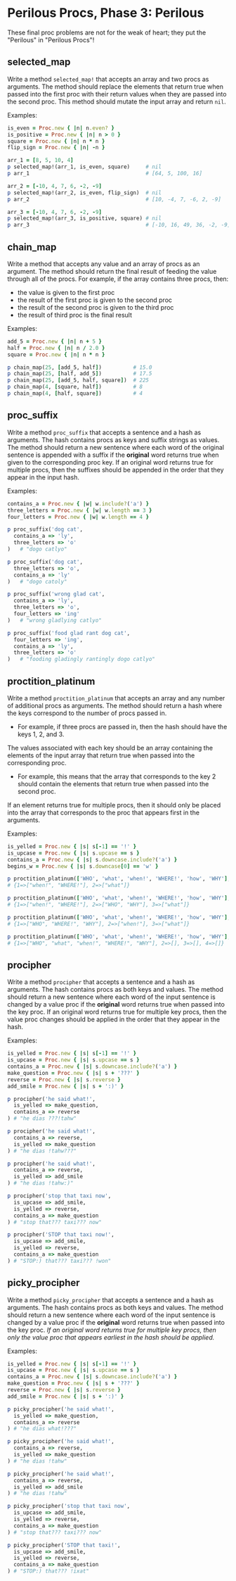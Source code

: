 # Perilous Procs, Phase 3: Perilous

These final proc problems are not for the weak of heart; they put the "Perilous" in "Perilous Procs"!

## selected_map

Write a method `selected_map!` that accepts an array and two procs as arguments.
The method should replace the elements that return true when passed into the
first proc with their return values when they are passed into the second proc.
This method should mutate the input array and return `nil`.

Examples:

```ruby
is_even = Proc.new { |n| n.even? }
is_positive = Proc.new { |n| n > 0 }
square = Proc.new { |n| n * n }
flip_sign = Proc.new { |n| -n }

arr_1 = [8, 5, 10, 4]
p selected_map!(arr_1, is_even, square)     # nil
p arr_1                                     # [64, 5, 100, 16]

arr_2 = [-10, 4, 7, 6, -2, -9]
p selected_map!(arr_2, is_even, flip_sign)  # nil
p arr_2                                     # [10, -4, 7, -6, 2, -9]

arr_3 = [-10, 4, 7, 6, -2, -9]
p selected_map!(arr_3, is_positive, square) # nil
p arr_3                                     # [-10, 16, 49, 36, -2, -9]
```

## chain_map

Write a method that accepts any value and an array of procs as an argument. The
method should return the final result of feeding the value through all of the
procs. For example, if the array contains three procs, then:

- the value is given to the first proc
- the result of the first proc is given to the second proc
- the result of the second proc is given to the third proc
- the result of third proc is the final result

Examples:

```ruby
add_5 = Proc.new { |n| n + 5 }
half = Proc.new { |n| n / 2.0 }
square = Proc.new { |n| n * n }

p chain_map(25, [add_5, half])          # 15.0
p chain_map(25, [half, add_5])          # 17.5
p chain_map(25, [add_5, half, square])  # 225
p chain_map(4, [square, half])          # 8
p chain_map(4, [half, square])          # 4
```

## proc_suffix

Write a method `proc_suffix` that accepts a sentence and a hash as arguments.
The hash contains procs as keys and suffix strings as values. The method should
return a new sentence where each word of the original sentence is appended with
a suffix if the **original** word returns true when given to the corresponding
proc key. If an original word returns true for multiple procs, then the suffixes
should be appended in the order that they appear in the input hash.

Examples:

```ruby
contains_a = Proc.new { |w| w.include?('a') }
three_letters = Proc.new { |w| w.length == 3 }
four_letters = Proc.new { |w| w.length == 4 }

p proc_suffix('dog cat',
  contains_a => 'ly',
  three_letters => 'o'
)   # "dogo catlyo"

p proc_suffix('dog cat',
  three_letters => 'o',
  contains_a => 'ly'
)   # "dogo catoly"

p proc_suffix('wrong glad cat',
  contains_a => 'ly',
  three_letters => 'o',
  four_letters => 'ing'
)   # "wrong gladlying catlyo"

p proc_suffix('food glad rant dog cat',
  four_letters => 'ing',
  contains_a => 'ly',
  three_letters => 'o'
)   # "fooding gladingly rantingly dogo catlyo"
```

## proctition_platinum

Write a method `proctition_platinum` that accepts an array and any number of
additional procs as arguments. The method should return a hash where the keys
correspond to the number of procs passed in.

- For example, if three procs are passed in, then the hash should have the keys
  1, 2, and 3.

The values associated with each key should be an array containing the elements
of the input array that return true when passed into the corresponding proc.

- For example, this means that the array that corresponds to the key 2 should
  contain the elements that return true when passed into the second proc.

If an element returns true for multiple procs, then it should only be placed
into the array that corresponds to the proc that appears first in the arguments.

Examples:

```ruby
is_yelled = Proc.new { |s| s[-1] == '!' }
is_upcase = Proc.new { |s| s.upcase == s }
contains_a = Proc.new { |s| s.downcase.include?('a') }
begins_w = Proc.new { |s| s.downcase[0] == 'w' }

p proctition_platinum(['WHO', 'what', 'when!', 'WHERE!', 'how', 'WHY'], is_yelled, contains_a)
# {1=>["when!", "WHERE!"], 2=>["what"]}

p proctition_platinum(['WHO', 'what', 'when!', 'WHERE!', 'how', 'WHY'], is_yelled, is_upcase, contains_a)
# {1=>["when!", "WHERE!"], 2=>["WHO", "WHY"], 3=>["what"]}

p proctition_platinum(['WHO', 'what', 'when!', 'WHERE!', 'how', 'WHY'], is_upcase, is_yelled, contains_a)
# {1=>["WHO", "WHERE!", "WHY"], 2=>["when!"], 3=>["what"]}

p proctition_platinum(['WHO', 'what', 'when!', 'WHERE!', 'how', 'WHY'], begins_w, is_upcase, is_yelled, contains_a)
# {1=>["WHO", "what", "when!", "WHERE!", "WHY"], 2=>[], 3=>[], 4=>[]}
```

## procipher

Write a method `procipher` that accepts a sentence and a hash as arguments. The
hash contains procs as both keys and values. The method should return a new
sentence where each word of the input sentence is changed by a value proc if the
**original** word returns true when passed into the key proc. If an original
word returns true for multiple key procs, then the value proc changes should be
applied in the order that they appear in the hash.

Examples:

```ruby
is_yelled = Proc.new { |s| s[-1] == '!' }
is_upcase = Proc.new { |s| s.upcase == s }
contains_a = Proc.new { |s| s.downcase.include?('a') }
make_question = Proc.new { |s| s + '???' }
reverse = Proc.new { |s| s.reverse }
add_smile = Proc.new { |s| s + ':)' }

p procipher('he said what!',
  is_yelled => make_question,
  contains_a => reverse
) # "he dias ???!tahw"

p procipher('he said what!',
  contains_a => reverse,
  is_yelled => make_question
) # "he dias !tahw???"

p procipher('he said what!',
  contains_a => reverse,
  is_yelled => add_smile
) # "he dias !tahw:)"

p procipher('stop that taxi now',
  is_upcase => add_smile,
  is_yelled => reverse,
  contains_a => make_question
) # "stop that??? taxi??? now"

p procipher('STOP that taxi now!',
  is_upcase => add_smile,
  is_yelled => reverse,
  contains_a => make_question
) # "STOP:) that??? taxi??? !won"
```

## picky_procipher

Write a method `picky_procipher` that accepts a sentence and a hash as
arguments. The hash contains procs as both keys and values. The method should
return a new sentence where each word of the input sentence is changed by a
value proc if the **original** word returns true when passed into the key proc.
_If an original word returns true for multiple key procs, then only the value
proc that appears earliest in the hash should be applied._

Examples:

```ruby
is_yelled = Proc.new { |s| s[-1] == '!' }
is_upcase = Proc.new { |s| s.upcase == s }
contains_a = Proc.new { |s| s.downcase.include?('a') }
make_question = Proc.new { |s| s + '???' }
reverse = Proc.new { |s| s.reverse }
add_smile = Proc.new { |s| s + ':)' }

p picky_procipher('he said what!',
  is_yelled => make_question,
  contains_a => reverse
) # "he dias what!???"

p picky_procipher('he said what!',
  contains_a => reverse,
  is_yelled => make_question
) # "he dias !tahw"

p picky_procipher('he said what!',
  contains_a => reverse,
  is_yelled => add_smile
) # "he dias !tahw"

p picky_procipher('stop that taxi now',
  is_upcase => add_smile,
  is_yelled => reverse,
  contains_a => make_question
) # "stop that??? taxi??? now"

p picky_procipher('STOP that taxi!',
  is_upcase => add_smile,
  is_yelled => reverse,
  contains_a => make_question
) # "STOP:) that??? !ixat"
```
